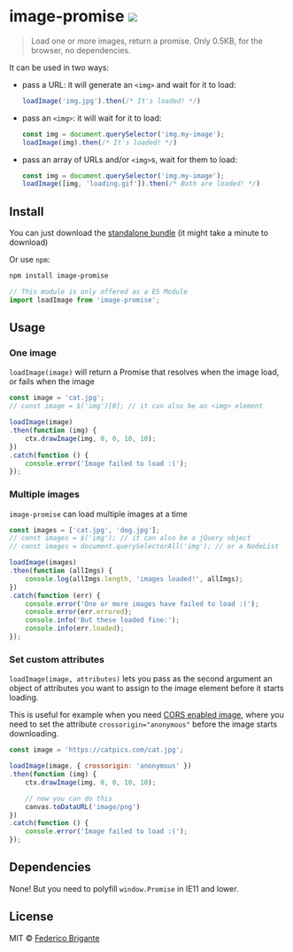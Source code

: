 # image-promise [![][badge-gzip]](#link-npm)

  [badge-gzip]: https://img.shields.io/bundlephobia/minzip/image-promise.svg?label=gzipped
  [link-npm]: https://www.npmjs.com/package/image-promise

> Load one or more images, return a promise. Only 0.5KB, for the browser, no dependencies.

It can be used in two ways:

- pass a URL: it will generate an `<img>` and wait for it to load:

	```js
	loadImage('img.jpg').then(/* It's loaded! */)
	```

- pass an `<img>`: it will wait for it to load:

	```js
	const img = document.querySelector('img.my-image');
	loadImage(img).then(/* It's loaded! */)
	```

- pass an array of URLs and/or `<img>`s, wait for them to load:

	```js
	const img = document.querySelector('img.my-image');
	loadImage([img, 'loading.gif']).then(/* Both are loaded! */)
	```

## Install

You can just download the [standalone bundle](https://packd.fregante.now.sh/image-promise@latest?name=loadImage) (it might take a minute to download)

Or use `npm`:

```sh
npm install image-promise
```

```js
// This module is only offered as a ES Module
import loadImage from 'image-promise';
```

## Usage

### One image

`loadImage(image)` will return a Promise that resolves when the image load, or fails when the image

```js
const image = 'cat.jpg';
// const image = $('img')[0]; // it can also be an <img> element

loadImage(image)
.then(function (img) {
	ctx.drawImage(img, 0, 0, 10, 10);
})
.catch(function () {
	console.error('Image failed to load :(');
});
```

### Multiple images

`image-promise` can load multiple images at a time

```js
const images = ['cat.jpg', 'dog.jpg'];
// const images = $('img'); // it can also be a jQuery object
// const images = document.querySelectorAll('img'); // or a NodeList

loadImage(images)
.then(function (allImgs) {
	console.log(allImgs.length, 'images loaded!', allImgs);
})
.catch(function (err) {
	console.error('One or more images have failed to load :(');
	console.error(err.errored);
	console.info('But these loaded fine:');
	console.info(err.loaded);
});
```

### Set custom attributes

`loadImage(image, attributes)` lets you pass as the second argument an object of attributes you want to assign to the image element before it starts loading.

This is useful for example when you need [CORS enabled image](https://developer.mozilla.org/en-US/docs/Web/HTML/CORS_enabled_image), where you need to set the attribute `crossorigin="anonymous"` before the image starts downloading.

```js
const image = 'https://catpics.com/cat.jpg';

loadImage(image, { crossorigin: 'anonymous' })
.then(function (img) {
	ctx.drawImage(img, 0, 0, 10, 10);

	// now you can do this
	canvas.toDataURL('image/png')
})
.catch(function () {
	console.error('Image failed to load :(');
});
```

## Dependencies

None! But you need to polyfill `window.Promise` in IE11 and lower.

## License

MIT © [Federico Brigante](https://bfred.it)
